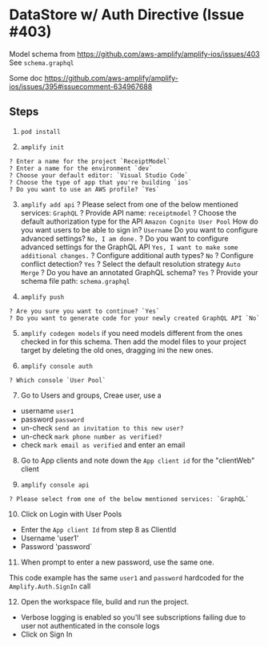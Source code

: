 # DataStore w/ Auth Directive (Issue #403)

Model schema from https://github.com/aws-amplify/amplify-ios/issues/403 See `schema.graphql` 

Some doc https://github.com/aws-amplify/amplify-ios/issues/395#issuecomment-634967688


## Steps

1. `pod install`

2. `amplify init`
```
? Enter a name for the project `ReceiptModel`
? Enter a name for the environment `dev`
? Choose your default editor: `Visual Studio Code`
? Choose the type of app that you're building `ios`
? Do you want to use an AWS profile? `Yes`
```

3. `amplify add api`
? Please select from one of the below mentioned services: `GraphQL`
? Provide API name: `receiptmodel`
? Choose the default authorization type for the API `Amazon Cognito User Pool`
 How do you want users to be able to sign in? `Username`
 Do you want to configure advanced settings? `No, I am done.`
? Do you want to configure advanced settings for the GraphQL API `Yes, I want to make some additional changes.`
? Configure additional auth types? `No`
? Configure conflict detection? `Yes`
? Select the default resolution strategy `Auto Merge`
? Do you have an annotated GraphQL schema? `Yes`
? Provide your schema file path: `schema.graphql`

4. `amplify push`
```
? Are you sure you want to continue? `Yes`
? Do you want to generate code for your newly created GraphQL API `No`
```

5. `amplify codegen models` if you need models different from the ones checked in for this schema. Then add the model files to your project target by deleting the old ones, dragging ini the new ones.


6. `amplify console auth` 
```
? Which console `User Pool`
```

7. Go to Users and groups, Creae user, use a 
- username `user1`
- password `password`
- un-check `send an invitation to this new user?`
- un-check `mark phone number as verified?`
- check `mark email as verified` and enter an email

8. Go to App clients and note down the `App client id` for the "clientWeb" client

9. `amplify console api`
```
? Please select from one of the below mentioned services: `GraphQL`
```
10. Click on Login with User Pools
- Enter the `App client Id` from step 8 as ClientId
- Username 'user1'
- Password 'password`

11. When prompt to enter a new password, use the same one.

This code example has the same `user1` and `password` hardcoded for the `Amplify.Auth.SignIn` call

12. Open the workspace file, build and run the project.
- Verbose logging is enabled so you'll see subscriptions failing due to user not authenticated in the console logs
- Click on Sign In


